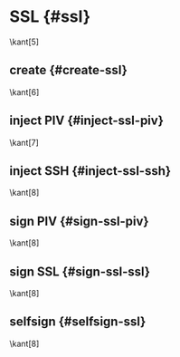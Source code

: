 # SSL {#ssl}
\kant[5]

## create {#create-ssl}
\kant[6]

## inject PIV {#inject-ssl-piv}
\kant[7]

## inject SSH {#inject-ssl-ssh}
\kant[8]

## sign PIV {#sign-ssl-piv}
\kant[8]

## sign SSL {#sign-ssl-ssl}
\kant[8]

## selfsign {#selfsign-ssl}
\kant[8]
